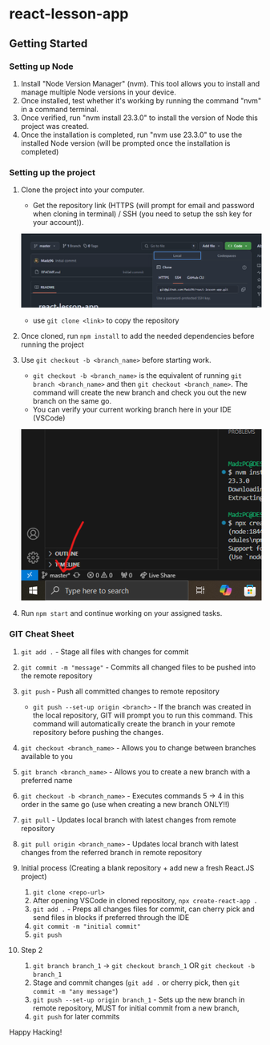 # react-lesson-app

## Getting Started

### Setting up Node

1. Install "Node Version Manager" (nvm). This tool allows you to install and manage multiple Node versions in your device.
2. Once installed, test whether it's working by running the command "nvm" in a command terminal.
3. Once verified, run "nvm install 23.3.0" to install the version of Node this project was created.
4. Once the installation is completed, run "nvm use 23.3.0" to use the installed Node version (will be prompted once the installation is completed)

### Setting up the project
1. Clone the project into your computer.
    - Get the repository link (HTTPS (will prompt for email and password when cloning in terminal) / SSH (you need to setup the ssh key for your account)).

    ![Repo Link](./src/assets/setupGuide/image.png)

    - use `git clone <link>` to copy the repository

2. Once cloned, run `npm install` to add the needed dependencies before running the project

3. Use `git checkout -b <branch_name>` before starting work.
    - `git checkout -b <branch_name>` is the equivalent of running `git branch <branch_name>` and then `git checkout <branch_name>`. The command will create the new branch and check you out the new branch on the same go.
    - You can verify your current working branch here in your IDE (VSCode)

    ![Working Branch Indicator](./src/assets/setupGuide/image-1.png)

4. Run `npm start` and continue working on your assigned tasks.

### GIT Cheat Sheet

1. `git add .` - Stage all files with changes for commit

2. `git commit -m "message"` - Commits all changed files to be pushed into the remote repository

3. `git push` - Push all committed changes to remote repository
    - `git push --set-up origin <branch>` - If the branch was created in the local repository, GIT will prompt you to run this command. This command will automatically create the branch in your remote repository before pushing the changes.

4. `git checkout <branch_name>` - Allows you to change between branches available to you

5. `git branch <branch_name>` - Allows you to create a new branch with a preferred name 

6. `git checkout -b <branch_name>` - Executes commands 5 -> 4 in this order in the same go (use when creating a new branch ONLY!!)

7. `git pull` - Updates local branch with latest changes from remote repository

8. `git pull origin <branch_name>` - Updates local branch with latest changes from the referred branch in remote repository

9. Initial process (Creating a blank repository + add new a fresh React.JS project)
    1. `git clone <repo-url>`
    2. After opening VSCode in cloned repository,  `npx create-react-app .`
    3. `git add .` - Preps all changes files for commit, can cherry pick and send files in blocks if preferred through the IDE
    4. `git commit -m "initial commit"`
    5. `git push`

10. Step 2
    1. `git branch branch_1` -> `git checkout branch_1` OR `git checkout -b branch_1`
    2. Stage and commit changes (`git add .` or cherry pick, then `git commit -m "any message"`)
    3. `git push --set-up origin branch_1` - Sets up the new branch in remote repository, MUST for initial commit from a new branch, 
    4. `git push` for later commits
    
Happy Hacking!